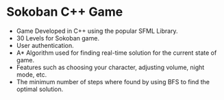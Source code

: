 # Sokoban C++ Game

- Game Developed in C++ using the popular SFML Library.
- 30 Levels for Sokoban game.
- User authentication.
- A* Algorithm used for finding real-time solution for the current state of game.
- Features such as choosing your character, adjusting volume, night mode, etc.
- The minimum number of steps where found by using BFS to find the optimal solution.
